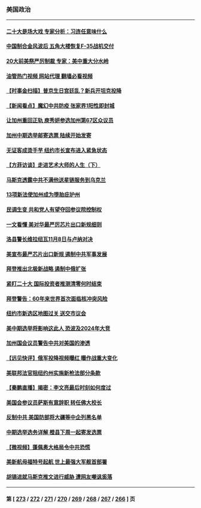 ### 美国政治
---
#### [二十大是场大戏 专家分析：习连任意味什么](../../pages/ncid1078159/n13841544.md?10090845) 
#### [中国制合金风波后 五角大楼恢复F-35战机交付](../../pages/ncid1078159/n13841536.md?10090845) 
#### [20大前美祭严厉制裁 专家：美中重大分水岭](../../pages/ncid1078159/n13841523.md?10090845) 
#### [油管热门视频 网站代理 翻墙必看视频](http://209.222.30.114:81/youtube.html?10090845)
#### [【时事金扫描】普京生日宫廷乱？新兵开坦克投降](../../pages/ncid1078159/n13841088.md?10090845) 
#### [【新闻看点】魔幻中共防疫 张家界1阳性即封城](../../pages/ncid1078159/n13841062.md?10090845) 
#### [让加州重回正轨 庾秀妍参选加州第67区众议员](../../pages/ncid1078159/n13841244.md?10090845) 
#### [加州中期选举邮寄选票 陆续开始发寄](../../pages/ncid1078159/n13841236.md?10090845) 
#### [无证客成烫手芋 纽约市长宣布进入紧急状态](../../pages/ncid1078159/n13841163.md?10090845) 
#### [【方菲访谈】走进艺术大师的人生（下）](../../pages/ncid1078159/n13841137.md?10090845) 
#### [马斯克透露中共不满他送星链服务到乌克兰](../../pages/ncid1078159/n13841104.md?10090845) 
#### [13项新法使加州成为堕胎庇护州](../../pages/ncid1078159/n13841136.md?10090845) 
#### [民调生变 共和党人有望夺回参议院控制权](../../pages/ncid1078159/n13841003.md?10090845) 
#### [一文看懂 美对华最严厉芯片出口新规细则](../../pages/ncid1078159/n13841067.md?10090845) 
#### [洛县警长维拉纽瓦11月8日与卢纳对决](../../pages/ncid1078159/n13841098.md?10090845) 
#### [美宣布最严芯片出口新规 遏制中共军事发展](../../pages/ncid1078159/n13841061.md?10090845) 
#### [拜登推出北极新战略 遏制中俄扩张](../../pages/ncid1078159/n13840956.md?10090845) 
#### [紧盯二十大  国际投资者推测清零何时结束](../../pages/ncid1078159/n13840862.md?10090845) 
#### [拜登警告：60年来世界首次面临核冲突风险](../../pages/ncid1078159/n13840558.md?10090845) 
#### [纽约市新选区地图过关 送交市议会](../../pages/ncid1078159/n13840497.md?10090845) 
#### [美中期选举将影响这此人 恐波及2024年大竞](../../pages/ncid1078159/n13840244.md?10090845) 
#### [加州国会议员警告中共对美国的渗透](../../pages/ncid1078159/n13840480.md?10090845) 
#### [【远见快评】俄军投降视频曝红 曝作战重大变化](../../pages/ncid1078159/n13840399.md?10090845) 
#### [美联邦法官阻纽约州实施新枪法部分条款](../../pages/ncid1078159/n13840407.md?10090845) 
#### [【秦鹏直播】揭密：李文亮最后时刻如何度过](../../pages/ncid1078159/n13840230.md?10090845) 
#### [美国会参议员萨斯有意辞职 转任佛大校长](../../pages/ncid1078159/n13840342.md?10090845) 
#### [反制中共 美国防部将大疆等中企列黑名单](../../pages/ncid1078159/n13840325.md?10090845) 
#### [中期选举选务详解 橙县下周一起寄发选票](../../pages/ncid1078159/n13840300.md?10090845) 
#### [【微视频】蓬佩奥大格局令中共恐慌](../../pages/ncid1078159/n13840223.md?10090845) 
#### [美新航母福特号起航 世上最强大军舰首部署](../../pages/ncid1078159/n13840103.md?10090845) 
#### [胡锡进就马斯克推文进行威胁 遭网友嘲讽奚落](../../pages/ncid1078159/n13840172.md?10090845) 

---
#### 第 [ [273](./273.md?10090845) / [272](./272.md?10090845) / [271](./271.md?10090845) / [270](./270.md?10090845) / [269](./269.md?10090845) / [268](./268.md?10090845) / [267](./267.md?10090845) / [266](./266.md?10090845) ] 页
